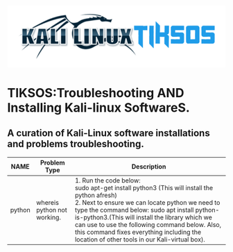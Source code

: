<img src="https://github.com/fixitgearware/tiksos/blob/main/fixitgearwaretiksosbg.png">
<h1>TIKSOS:Troubleshooting AND Installing Kali-linux SoftwareS.</h1>
<h2>A curation of Kali-Linux software installations and problems troubleshooting.</h2>


|         NAME      |          Problem Type            |                           Description                                     |
|-------------------|----------------------------------|---------------------------------------------------------------------------|
|  python  |     whereis python not working.  | 1. Run the code below: <br>sudo apt-get install python3 (This will install the python afresh)<br> 2. Next to ensure we can locate python we need to type the command below: sudo apt install python-is-python3.(This will install the library which we can use to use the following command below. Also, this command fixes everything including the location of other tools in our Kali-virtual box).<br>|
               


